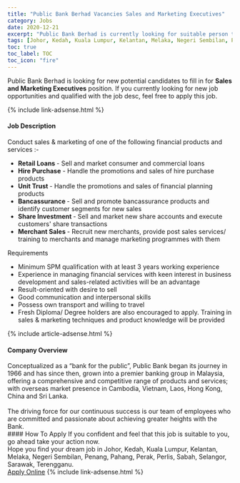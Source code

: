 ```yaml
---
title: "Public Bank Berhad Vacancies Sales and Marketing Executives" 
category: Jobs 
date: 2020-12-21 
excerpt: "Public Bank Berhad is currently looking for suitable person to fill in the Sales and Marketing Executives which positioned at Johor, Kedah, Kuala Lumpur, Kelantan, Melaka, Negeri Sembilan, Penang, Pahang, Perak, Perlis, Sabah, Selangor, Sarawak, Terengganu" 
tags: [Johor, Kedah, Kuala Lumpur, Kelantan, Melaka, Negeri Sembilan, Penang, Pahang, Perak, Perlis, Sabah, Selangor, Sarawak, Terengganu] 
toc: true 
toc_label: TOC 
toc_icon: "fire" 
--- 
```


<p>Public Bank Berhad is looking for new potential candidates to fill in for <b>Sales and Marketing Executives</b> position. If you currently looking for new job opportunities and qualified with the job desc, feel free to apply this job.
</p>{% include link-adsense.html %} 
<div><div><div><h4>Job Description</h4></div></div><div><div><span><div><div>Conduct sales &amp; marketing of one of the following financial products and services :-</div><ul><li><strong>Retail Loans&#160;</strong>- Sell and market consumer and commercial loans</li><li><strong>Hire Purchase</strong> -&#160;Handle the promotions and sales of hire purchase products</li><li><strong>Unit Trust&#160;</strong>- Handle the promotions and sales of financial planning products</li><li><strong>Bancassurance </strong>- Sell and promote bancassurance products&#160;and identify&#160;customer segments for new sales</li><li><strong>Share Investment </strong>- Sell and market new share accounts and execute customers' share transactions</li><li><strong>Merchant Sales </strong>- Recruit new merchants, provide post sales services/ training to merchants and manage marketing programmes with them</li></ul><div>Requirements</div><ul><li>Minimum SPM qualification with at least 3 years working experience</li><li>Experience in managing financial services with keen interest in business development and sales-related activities will be an advantage</li><li>Result-oriented with&#160;desire to sell</li><li>Good communication and interpersonal skills</li><li>Possess own transport and willing to travel</li><li>Fresh Diploma/ Degree holders&#160;are also encouraged to apply. Training in sales &amp; marketing techniques and product knowledge will be provided</li></ul></div></span></div></div></div> 
{% include article-adsense.html %} 
<div><div><div><h4>Company Overview</h4></div></div><div><div><span><div><div>
	Conceptualized as a &#8220;bank for the public&#8221;, Public Bank began its journey in 1966 and has since then, grown into a premier banking group in Malaysia, offering a comprehensive and competitive range of products and services; with overseas market presence in Cambodia, Vietnam, Laos, Hong Kong, China and Sri Lanka.</div>
<div>
<br>
	The driving force for our continuous success is our team of employees who are committed and passionate about achieving greater heights with the Bank.&#160;</div></div></span></div></div></div> 
#### How To Apply 
If you confident and feel that this job is suitable to you, go ahead take your action now. <br/> 
Hope you find your dream job in Johor, Kedah, Kuala Lumpur, Kelantan, Melaka, Negeri Sembilan, Penang, Pahang, Perak, Perlis, Sabah, Selangor, Sarawak, Terengganu. <br/> 
<a href="https://www.jobstreet.com.my/en/job/sales-and-marketing-executives-4446613?jobId=jobstreet-my-job-4446613&sectionRank=11&token=0~1bc18f33-a2aa-4d5b-ab91-8047d02eb5b3&fr=SRP%20View%20In%20New%20Ta" class="btn btn--info" target="_blank" rel="nofollow noopenner">Apply Online</a> 
{% include link-adsense.html %} 